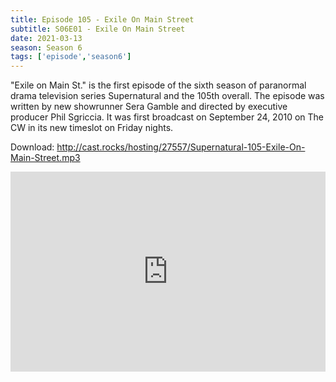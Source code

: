 ```yaml
---
title: Episode 105 - Exile On Main Street
subtitle: S06E01 - Exile On Main Street
date: 2021-03-13
season: Season 6
tags: ['episode','season6']
---
```


"Exile on Main St." is the first episode of the sixth season of paranormal drama television series Supernatural and the 105th overall. The episode was written by new showrunner Sera Gamble and directed by executive producer Phil Sgriccia. It was first broadcast on September 24, 2010 on The CW in its new timeslot on Friday nights.

Download: <a href="http://cast.rocks/hosting/27557/Supernatural-105-Exil-On-Main-Street.mp3" Alt="Episode 105 - Exile On Main Street">http://cast.rocks/hosting/27557/Supernatural-105-Exile-On-Main-Street.mp3</a>

<iframe src="https://cast.rocks/player/27557/Supernatural-105-Exile-on-Main-Street.mp3?episodeTitle=Episode%20105%20-%20Exile%20on%20Main%20St.&podcastTitle=Couple%20of%20Idjits&episodeDate=March%2013th%2C%202021&imageURL=https%3A%2F%2Fcast.rocks%2Fhosting%2F27557%2Ffeeds%2FCAURZ.jpg" style="border: none; min-height: 265px; max-height: 320px; max-width: 558px; min-width: 270px; width: 100%; height: 100%;" scrollbars="no"></iframe>
